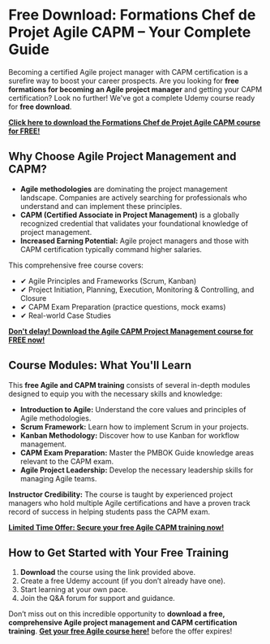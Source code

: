 # Free Download: Formations Chef de Projet Agile CAPM – Your Complete Guide

Becoming a certified Agile project manager with CAPM certification is a surefire way to boost your career prospects. Are you looking for **free formations for becoming an Agile project manager** and getting your CAPM certification? Look no further! We've got a complete Udemy course ready for **free download**.

[**Click here to download the Formations Chef de Projet Agile CAPM course for FREE!**](https://udemywork.com/formations-chef-de-projet-agile-capm)

## Why Choose Agile Project Management and CAPM?

*   **Agile methodologies** are dominating the project management landscape. Companies are actively searching for professionals who understand and can implement these principles.
*   **CAPM (Certified Associate in Project Management)** is a globally recognized credential that validates your foundational knowledge of project management.
*   **Increased Earning Potential:** Agile project managers and those with CAPM certification typically command higher salaries.

This comprehensive free course covers:

*   ✔ Agile Principles and Frameworks (Scrum, Kanban)
*   ✔ Project Initiation, Planning, Execution, Monitoring & Controlling, and Closure
*   ✔ CAPM Exam Preparation (practice questions, mock exams)
*   ✔ Real-world Case Studies

[**Don't delay! Download the Agile CAPM Project Management course for FREE now!**](https://udemywork.com/formations-chef-de-projet-agile-capm)

## Course Modules: What You'll Learn

This **free Agile and CAPM training** consists of several in-depth modules designed to equip you with the necessary skills and knowledge:

*   **Introduction to Agile:** Understand the core values and principles of Agile methodologies.
*   **Scrum Framework:** Learn how to implement Scrum in your projects.
*   **Kanban Methodology:** Discover how to use Kanban for workflow management.
*   **CAPM Exam Preparation:** Master the PMBOK Guide knowledge areas relevant to the CAPM exam.
*   **Agile Project Leadership:** Develop the necessary leadership skills for managing Agile teams.

**Instructor Credibility:** The course is taught by experienced project managers who hold multiple Agile certifications and have a proven track record of success in helping students pass the CAPM exam.

[**Limited Time Offer: Secure your free Agile CAPM training now!**](https://udemywork.com/formations-chef-de-projet-agile-capm)

## How to Get Started with Your Free Training

1.  **Download** the course using the link provided above.
2.  Create a free Udemy account (if you don’t already have one).
3.  Start learning at your own pace.
4.  Join the Q&A forum for support and guidance.

Don’t miss out on this incredible opportunity to **download a free, comprehensive Agile project management and CAPM certification training**. [**Get your free Agile course here!**](https://udemywork.com/formations-chef-de-projet-agile-capm) before the offer expires!
